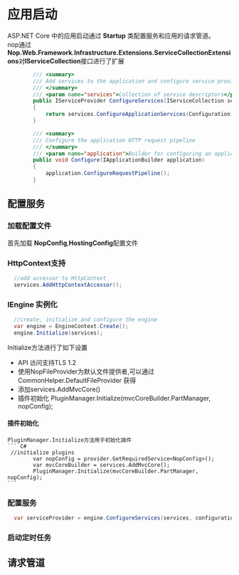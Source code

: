# 应用启动
ASP.NET Core 中的应用启动通过 **Startup** 类配置服务和应用的请求管道。<br>
nop通过**Nop.Web.Framework.Infrastructure.Extensions.ServiceCollectionExtensions**对**IServiceCollection**接口进行了扩展
``` C#
        /// <summary>
        /// Add services to the application and configure service provider
        /// </summary>
        /// <param name="services">Collection of service descriptors</param>
        public IServiceProvider ConfigureServices(IServiceCollection services)
        {
            return services.ConfigureApplicationServices(Configuration);
        }

        /// <summary>
        /// Configure the application HTTP request pipeline
        /// </summary>
        /// <param name="application">Builder for configuring an application's request pipeline</param>
        public void Configure(IApplicationBuilder application)
        {
            application.ConfigureRequestPipeline();
        }
```
## 配置服务
### 加载配置文件  
  首先加载 **NopConfig**,**HostingConfig**配置文件
### HttpContext支持  
  ``` C#
    //add accessor to HttpContext
    services.AddHttpContextAccessor();
  ```
### IEngine 实例化  
  ``` C#
    //create, initialize and configure the engine
    var engine = EngineContext.Create();
    engine.Initialize(services);
  ```
  Initialize方法进行了如下设置
+ API 访问支持TLS 1.2
+ 使用NopFileProvider为默认文件提供者,可以通过CommonHelper.DefaultFileProvider 获得
+ 添加services.AddMvcCore()
+ 插件初始化 PluginManager.Initialize(mvcCoreBuilder.PartManager, nopConfig);
#### 插件初始化
    PluginManager.Initialize方法用于初始化插件
    ``` C#
     //initialize plugins
            var nopConfig = provider.GetRequiredService<NopConfig>();
            var mvcCoreBuilder = services.AddMvcCore();
            PluginManager.Initialize(mvcCoreBuilder.PartManager, nopConfig);
    ```
    
### 配置服务
  ``` C#
    var serviceProvider = engine.ConfigureServices(services, configuration);
  ```
### 启动定时任务
## 请求管道